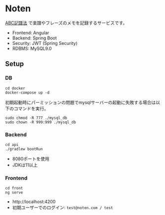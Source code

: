 # Noten

[ABC記譜法](https://ja.wikipedia.org/wiki/ABC%E8%A8%98%E8%AD%9C%E6%B3%95) で楽譜やフレーズのメモを記録するサービスです。

* Frontend: Angular
* Backend: Spring Boot
* Security: JWT (Spring Security)
* RDBMS: MySQL9.0

## Setup

### DB

```
cd docker
docker-compose up -d
```

初期起動時にパーミッションの問題でmysqlサーバーの起動に失敗する場合は以下のコマンドを実行。

```
sudo chmod -R 777 ./mysql_db
sudo chown -R 999:999 ./mysql_db
```

### Backend

```
cd api
./gradlew bootRun
```

* 8080ポートを使用
* JDKは11以上

### Frontend

```
cd front
ng serve
```

* http://localhost:4200
* 初期ユーザーでのログイン: `test@noten.com / test`
